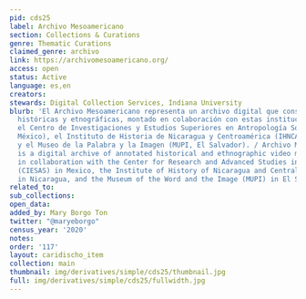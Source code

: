 ```yaml
---
pid: cds25
label: Archivo Mesoamericano
section: Collections & Curations
genre: Thematic Curations
claimed_genre: archivo
link: https://archivomesoamericano.org/
access: open
status: Active
language: es,en
creators:
stewards: Digital Collection Services, Indiana University
blurb: 'El Archivo Mesoamericano representa un archivo digital que consiste de grabaciones
  históricas y etnográficas, montado en colaboración con estas instituciones respectivas:
  el Centro de Investigaciones y Estudios Superiores en Antropología Social (CIESAS,
  México), el Instituto de Historia de Nicaragua y Centroamérica (IHNCA, Nicaragua),
  y el Museo de la Palabra y la Imagen (MUPI, El Salvador). / Archivo Mesoamericano
  is a digital archive of annotated historical and ethnographic video materials created
  in collaboration with the Center for Research and Advanced Studies in Social Anthropology
  (CIESAS) in Mexico, the Institute of History of Nicaragua and Central America (IHNCA)
  in Nicaragua, and the Museum of the Word and the Image (MUPI) in El Salvador.'
related_to:
sub_collections:
open_data:
added_by: Mary Borgo Ton
twitter: "@maryeborgo"
census_year: '2020'
notes:
order: '117'
layout: caridischo_item
collection: main
thumbnail: img/derivatives/simple/cds25/thumbnail.jpg
full: img/derivatives/simple/cds25/fullwidth.jpg
---
```

